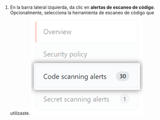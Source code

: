 1. En la barra lateral izquierda, da clic en **alertas de escaneo de código**. Opcionalmente, selecciona la herramienta de escaneo de código que utilizaste. ![pestaña de "Alertas de escaneo de código"](/assets/images/help/repository/sidebar-code-scanning-alerts.png)

